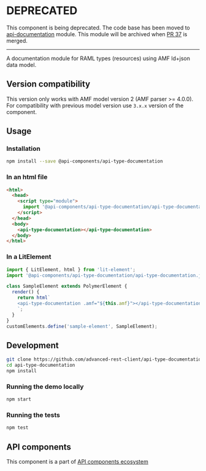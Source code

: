 # DEPRECATED

This component is being deprecated. The code base has been moved to [api-documentation](https://github.com/advanced-rest-client/api-documentation) module. This module will be archived when [PR 37](https://github.com/advanced-rest-client/api-documentation/pull/37) is merged.

-----

A documentation module for RAML types (resources) using AMF ld+json data model.

## Version compatibility

This version only works with AMF model version 2 (AMF parser >= 4.0.0).
For compatibility with previous model version use `3.x.x` version of the component.

## Usage

### Installation

```sh
npm install --save @api-components/api-type-documentation
```

### In an html file

```html
<html>
  <head>
    <script type="module">
      import '@api-components/api-type-documentation/api-type-documentation.js';
    </script>
  </head>
  <body>
    <api-type-documentation></api-type-documentation>
  </body>
</html>
```

### In a LitElement

```js
import { LitElement, html } from 'lit-element';
import '@api-components/api-type-documentation/api-type-documentation.js';

class SampleElement extends PolymerElement {
  render() {
    return html`
    <api-type-documentation .amf="${this.amf}"></api-type-documentation>
    `;
  }
}
customElements.define('sample-element', SampleElement);
```

## Development

```sh
git clone https://github.com/advanced-rest-client/api-type-documentation
cd api-type-documentation
npm install
```

### Running the demo locally

```sh
npm start
```

### Running the tests

```sh
npm test
```

## API components

This component is a part of [API components ecosystem](https://elements.advancedrestclient.com/)
